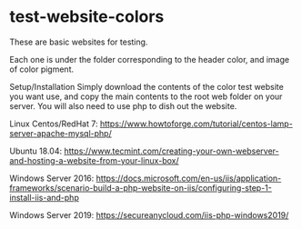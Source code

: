# test-website-colors

These are basic websites for testing.

Each one is under the folder corresponding to the header color, and image of color pigment.

Setup/Installation Simply download the contents of the color test website you want use, and copy the main contents to the root web folder on your server. You will also need to use php to dish out the website.

Linux Centos/RedHat 7: https://www.howtoforge.com/tutorial/centos-lamp-server-apache-mysql-php/

Ubuntu 18.04: https://www.tecmint.com/creating-your-own-webserver-and-hosting-a-website-from-your-linux-box/

Windows Server 2016: https://docs.microsoft.com/en-us/iis/application-frameworks/scenario-build-a-php-website-on-iis/configuring-step-1-install-iis-and-php

Windows Server 2019: https://secureanycloud.com/iis-php-windows2019/
